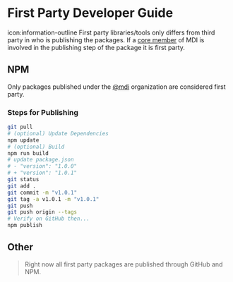 # First Party Developer Guide

<div class="alert alert-info">
  icon:information-outline First party libraries/tools only differs from third party in who is publishing the packages. If a <a href="/contributors">core member</a> of MDI is involved in the publishing step of the package it is first party.
</div>

## NPM

Only packages published under the [@mdi][org] organization are considered first party.

### Steps for Publishing

```bash
git pull
# (optional) Update Dependencies
npm update
# (optional) Build
npm run build
# update package.json
# - "version": "1.0.0"
# + "version": "1.0.1"
git status
git add .
git commit -m "v1.0.1"
git tag -a v1.0.1 -m "v1.0.1"
git push
git push origin --tags
# Verify on GitHub then...
npm publish
```

## Other

> Right now all first party packages are published through GitHub and NPM.

[org]: https://www.npmjs.com/org/mdi